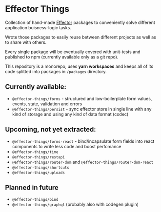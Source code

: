 # Effector Things

Collection of hand-made [Effector](https://effector.dev/) packages to conveniently solve different application buisness-logic tasks.

Wrote those packages to easily reuse between different projects as well as to share with others.

Every single package will be eventually covered with unit-tests and published to npm (currently available only as a git repo).

This repository is a monorepo, uses **yarn workspaces** and keeps all of its code splitted into packages in `/packages` directory.

## Currently available:

- `@effector-things/forms` - structured and low-boilerplate form values, events, state, validation and errors
- `@effector-things/persist` - sync effector store in single line with any kind of storage and using any kind of data format (codec)

## Upcoming, not yet extracted:

- `@effector-things/forms-react` - bind/incapsulate form fields into react components to write less code and boost perfomance
- `@effector-things/time`
- `@effector-things/restapi`
- `@effector-things/router-dom` and `@effector-things/router-dom-react`
- `@effector-things/shortcuts`
- `@effector-things/uploads`

## Planned in future

- `@effector-things/bind`
- `@effector-things/graphql` (probably also with codegen plugin)
